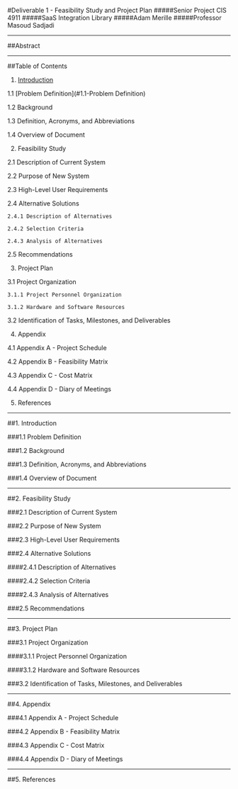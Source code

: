 #Deliverable 1 - Feasibility Study and Project Plan
#####Senior Project CIS 4911
#####SaaS Integration Library
#####Adam Merille
#####Professor Masoud Sadjadi


-------

##Abstract


-------

##Table of Contents
1. [Introduction](#1-introduction)

  1.1 [Problem Definition](#1.1-Problem Definition)

  1.2 Background

  1.3 Definition, Acronyms, and Abbreviations

  1.4 Overview of Document

2. Feasibility Study

  2.1 Description of Current System

  2.2 Purpose of New System

  2.3 High-Level User Requirements

  2.4 Alternative Solutions

    2.4.1 Description of Alternatives

    2.4.2 Selection Criteria

    2.4.3 Analysis of Alternatives

  2.5 Recommendations

3. Project Plan

  3.1 Project Organization

    3.1.1 Project Personnel Organization

    3.1.2 Hardware and Software Resources

  3.2 Identification of Tasks, Milestones, and Deliverables

4. Appendix

  4.1 Appendix A - Project Schedule

  4.2 Appendix B - Feasibility Matrix

  4.3 Appendix C - Cost Matrix

  4.4 Appendix D - Diary of Meetings

5. References


-------

##1. Introduction

###1.1 Problem Definition

###1.2 Background

###1.3 Definition, Acronyms, and Abbreviations

###1.4 Overview of Document


-------

##2. Feasibility Study

###2.1 Description of Current System

###2.2 Purpose of New System

###2.3 High-Level User Requirements

###2.4 Alternative Solutions

####2.4.1 Description of Alternatives

####2.4.2 Selection Criteria

####2.4.3 Analysis of Alternatives

###2.5 Recommendations


-------

##3. Project Plan

###3.1 Project Organization

####3.1.1 Project Personnel Organization

####3.1.2 Hardware and Software Resources

###3.2 Identification of Tasks, Milestones, and Deliverables


-------

##4. Appendix

###4.1 Appendix A - Project Schedule

###4.2 Appendix B - Feasibility Matrix

###4.3 Appendix C - Cost Matrix

###4.4 Appendix D - Diary of Meetings


-------

##5. References
